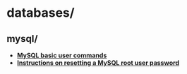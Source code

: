 
# databases/

## mysql/

* [**MySQL basic user commands**](mysql/mysql-basic-user-commands.txt)
* [**Instructions on resetting a MySQL root user password**](mysql/reset-mysql-root-user-password-instructions.txt)

